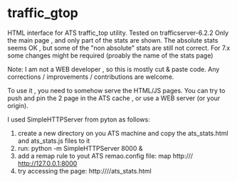 # traffic_gtop
HTML interface for ATS traffic_top utility. Tested on trafficserver-6.2.2
Only the main page , and only part of the stats are shown. 
The absolute stats seems OK , but some of the "non absolute" stats are still not correct.
For 7.x some changes might be required (proably the name of the stats page)

Note: I am not a WEB developer , so this is mostly cut & paste code. 
Any corrections / improvements / contributions are welcome.

To use it , you need to somehow serve the HTML/JS pages.
You can try to push and pin the 2 page in the ATS cache , or use a WEB server (or your origin). 

I used SimpleHTTPServer from pyton as follows:
1) create a new directory on you ATS machine and copy the ats_stats.html and ats_stats.js files to it
2) run: python -m SimpleHTTPServer 8000 &
3) add a remap rule to yout ATS remao.config file: map http://<your domain>/<optional path> http://127.0.0.1:8000
4) try accessing the page: http://<your domain>/<optional path>/ats_stats.html  
